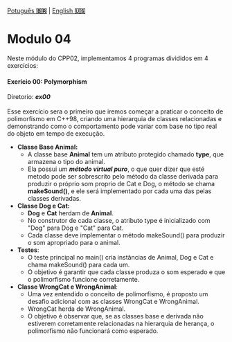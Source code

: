 <a href="" target="_blank">Potuguês **🇧🇷**</a> | <a href="./README_en.md" target="_blank">English **🇺🇸**</a>

# Modulo 04
Neste módulo do CPP02, implementamos 4 programas divididos em 4 exercícios:

#### Exerício 00: Polymorphism
Diretorio: _**ex00**_</br></br>
Esse exercício sera o primeiro que iremos começar a praticar o conceito de polimorfismo em C++98, criando uma hierarquia de classes relacionadas e demonstrando como o comportamento pode variar com base no tipo real do objeto em tempo de execução.

- **Classe Base Animal:**
  - A classe base **Animal** tem um atributo protegido chamado **type**, que armazena o tipo do animal.
  - Ela possui um _**método virtual puro**_, o que quer dizer que esté metodo pode ser sobrescrito pelo método da classe derivada para produzir o próprio som proprio de Cat e Dog, o método se chama **makeSound()**, e ele será implementado por cada uma das pelas classes derivadas.
- **Classe Dog e Cat:**
  - **Dog** e **Cat** herdam de **Animal**.
  -  No construtor de cada classe, o atributo type é inicializado com "Dog" para Dog e "Cat" para Cat.
  - Cada classe deve implementar o método makeSound() para produzir o som apropriado para o animal.
- **Testes**:
  - O teste principal no main() cria instâncias de Animal, Dog e Cat e chama makeSound() para cada um.
  - O objetivo é garantir que cada classe produza o som esperado e que o polimorfismo funcione corretamente.
- **Classe WrongCat e WrongAnimal**:
  - Uma vez entendido o conceito de polimorfismo, é proposto um desafio adicional com as classes WrongCat e WrongAnimal.
  - WrongCat herda de WrongAnimal.
  - O objetivo é observar que, se as classes base e derivada não estiverem corretamente relacionadas na hierarquia de herança, o polimorfismo não funcionará como esperado.
